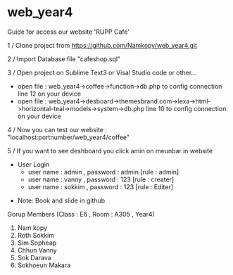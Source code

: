 # web_year4
Guide for access our website 'RUPP Cafe'

1 / Clone project from https://github.com/Namkopy/web_year4.git

2 / Import Database file "cafeshop.sql"
 
3 / Open project on  Sublime Text3  or Visal Studio code or other...
  - open file : web_year4->coffee->function->db.php to config connection line 12 on your device
  - open file : web_year4->desboard->themesbrand.com->lexa->html->horizontal-teal->models->system->db.php line 10 to config connection on     your device
  
 4 / Now you can test our website : "localhost:portnumber/web_year4/coffee"
 
 5 / If you want  to see deshboard you click amin on  meunbar in website 
   - User Login
      + user name : admin  , password : admin  [rule : admin] 
      + user name : vanny  , password : 123  [rule : creater] 
      + user name : sokkim  , password : 123  [rule : Editer] 
 * Note: Book and slide in github 
 
 Gorup Members (Class : E6 , Room : A305 , Year4)
  1. Nam kopy
  2. Roth Sokkim
  3. Sim Sopheap
  4. Chhun Vanny
  5. Sok Darava
  6. Sokhoeun Makara 

